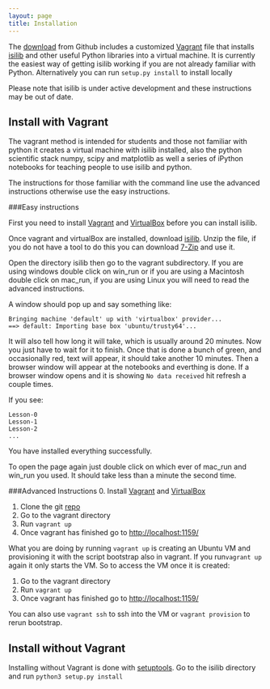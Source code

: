 ```yaml
---
layout: page
title: Installation
---
```


The [download](https://github.com/networks-lab/isilib) from Github includes a customized [Vagrant](https://www.vagrantup.com) file that installs [isilib](https://github.com/networks-lab/isilib/archive/master.zip) and other useful Python libraries into a virtual machine. It is currently the easiest way of getting isilib working if you are not already familiar with Python. Alternatively you can run `setup.py install` to install locally

Please note that isilib is under active development and these instructions may be out of date.

## Install with Vagrant
The vagrant method is intended for students and those not familiar with python it creates a virtual machine with isilib installed, also the python scientific stack numpy, scipy and matplotlib as well a series of iPython notebooks for teaching people to use isilib and python.

The instructions for those familiar with the command line use the advanced instructions otherwise use the easy instructions.

###Easy instructions

First you need to install [Vagrant](https://www.vagrantup.com/downloads.html) and [VirtualBox](https://www.virtualbox.org/wiki/Downloads) before you can install isilib.

Once vagrant and virtualBox are installed, download [isilib](https://github.com/mclevey/web_of_science_isi/archive/master.zip). Unzip the file, if you do not have a tool to do this you can download [7-Zip](http://www.7-zip.org/) and use it.

Open the directory isilib then go to the vagrant subdirectory. If you are using windows double click on win\_run or if you are using a Macintosh double click on mac\_run, if you are using Linux you will need to read the advanced instructions.

A window should pop up and say something like:


    Bringing machine 'default' up with 'virtualbox' provider...
    ==> default: Importing base box 'ubuntu/trusty64'...

It will also tell how long it will take, which is usually around 20 minutes. Now you just have to wait for it to finish. Once that is done a bunch of green, and occasionally red, text will appear, it should take another 10 minutes. Then a browser window will appear at the notebooks and everthing is done. If a browser window opens and it is showing `No data received` hit refresh a couple times.

If you see:

    Lesson-0
    Lesson-1
    Lesson-2
    ...

You have installed everything successfully.

To open the page again just double click on which ever of mac\_run and win\_run you used. It should take less than a minute the second time.

###Advanced Instructions
0. Install [Vagrant](https://www.vagrantup.com/downloads.html) and [VirtualBox](https://www.virtualbox.org/wiki/Downloads)
1. Clone the git [repo](https://github.com/networks-lab/isilib.git)
2. Go to the vagrant directory
3. Run `vagrant up`
4. Once vagrant has finished go to [http://localhost:1159/](http://localhost:1159/)

What you are doing by running `vagrant up` is creating an Ubuntu VM and provisioning it with the script bootstrap also in vagrant. If you run`vagrant up` again it only starts the VM. So to access the VM once it is created:

1. Go to the vagrant directory
2. Run `vagrant up`
3. Once vagrant has finished go to [http://localhost:1159/](http://localhost:1159/)

You can also use `vagrant ssh` to ssh into the VM or `vagrant provision` to rerun bootstrap.

## Install without Vagrant

Installing without Vagrant is done with [setuptools](https://pypi.python.org/pypi/setuptools). Go to the isilib directory and run `python3 setup.py install`
